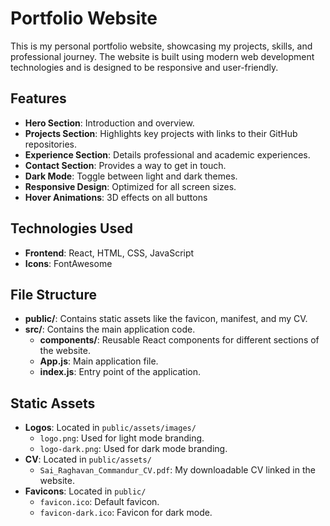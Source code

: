 # Portfolio Website

This is my personal portfolio website, showcasing my projects, skills, and professional journey. The website is built using modern web development technologies and is designed to be responsive and user-friendly.

## Features

- **Hero Section**: Introduction and overview.
- **Projects Section**: Highlights key projects with links to their GitHub repositories.
- **Experience Section**: Details professional and academic experiences.
- **Contact Section**: Provides a way to get in touch.
- **Dark Mode**: Toggle between light and dark themes.
- **Responsive Design**: Optimized for all screen sizes.
- **Hover Animations**: 3D effects on all buttons

## Technologies Used

- **Frontend**: React, HTML, CSS, JavaScript
- **Icons**: FontAwesome

## File Structure

- **public/**: Contains static assets like the favicon, manifest, and my CV.
- **src/**: Contains the main application code.
  - **components/**: Reusable React components for different sections of the website.
  - **App.js**: Main application file.
  - **index.js**: Entry point of the application.

## Static Assets

- **Logos**: Located in `public/assets/images/`
  - `logo.png`: Used for light mode branding.
  - `logo-dark.png`: Used for dark mode branding.
- **CV**: Located in `public/assets/`
  - `Sai_Raghavan_Commandur_CV.pdf`: My downloadable CV linked in the website.
- **Favicons**: Located in `public/`
  - `favicon.ico`: Default favicon.
  - `favicon-dark.ico`: Favicon for dark mode.
